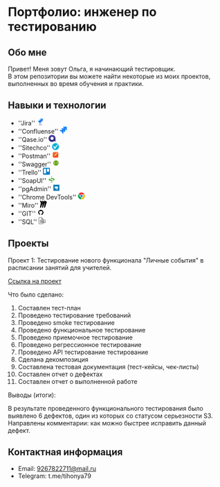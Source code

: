 # Портфолио: инженер по тестированию

## Обо мне 

Привет! Меня зовут Ольга, я начинающий тестировщик. <br>
В этом репозитории вы можете найти некоторые из моих проектов, выполненных во время обучения и практики.
<br>

## Навыки и технологии
- ''Jira'' <img src="https://raw.githubusercontent.com/devicons/devicon/55609aa5bd817ff167afce0d965585c92040787a/icons/jira/jira-original-wordmark.svg" height="16"/>
- ''Confluense'' <img src="https://github.com/Tikhonova79/MyPortfolio/blob/main/photo1695398607.jpeg" height="16"/>
- ''Qase.io'' <img src="https://github.com/Tikhonova79/MyPortfolio/blob/main/photo1695399660.jpeg" height="16"/>
- ''Sitechco'' <img src="https://github.com/Tikhonova79/MyPortfolio/blob/main/photo1695399774.jpeg" height="16"/>
- ''Postman'' <img src="https://github.com/Tikhonova79/MyPortfolio/blob/main/photo1695399801.jpeg" height="16"/>
- ''Swagger'' <img src="https://github.com/Tikhonova79/MyPortfolio/blob/main/photo1695399815.jpeg" height="16"/>
- ''Trello'' <img src="https://github.com/Tikhonova79/MyPortfolio/blob/main/photo1695399826.jpeg" height="16"/>
- ''SoapUI'' <img src="https://github.com/Tikhonova79/MyPortfolio/blob/main/photo1695399838.jpeg" height="16"/>
- ''pgAdmin'' <img src="https://github.com/Tikhonova79/MyPortfolio/blob/main/photo1695399848.jpeg" height="16"/>
- ''Chrome DevTools'' <img src="https://github.com/Tikhonova79/MyPortfolio/blob/main/photo1695399861.jpeg" height="16"/>
- ''Miro'' <img src="https://github.com/Tikhonova79/MyPortfolio/blob/main/photo1695399871.jpeg" height="16"/>
- ''GIT'' <img src="https://github.com/Tikhonova79/MyPortfolio/blob/main/photo1695399897.jpeg" height="16"/>
- ''SQL'' <img src="https://github.com/Tikhonova79/MyPortfolio/blob/main/photo1695399886.jpeg" height="16"/>

## Проекты

<p> Проект 1: 
Тестирование нового функционала "Личные события" в расписании занятий для учителей.  
</p>
<a href="https://www.notion.so/1-2-7a7899dc709440dca38ce3743b642cb8?pvs=4">Ссылка на проект</a>
</p>
<p>Что было сделано:<p>
<ol>
  <li>Составлен тест-план </li>
  <li>Проведено тестирование требований</li>
  <li>Проведено smoke тестирование</li>
  <li>Проведено функциональное тестирование</li>
  <li>Проведено приемочное тестирование</li>
  <li>Проведено регрессионное тестирование</li>
  <li>Проведено API тестирование тестирование</li>
  <li>Сделана декомпозиция</li>
  <li>Составлена тестовая документация (тест-кейсы, чек-листы)</li>
  <li>Составлен отчет о дефектах</li>
  <li>Составлен отчет о выполненной работе</li>
 </ol>

 <p>Выводы (итоги):<p>
В результате проведенного функционального тестирования было выявлено 6 дефектов, один из которых со статусом серьезности S3. Направлены комментарии: как можно быстрее исправить данный дефект.
<br> 

 
## Контактная информация
- Email: 9267822711@mail.ru
- Telegram: t.me/tihonya79
